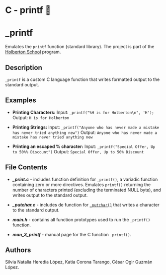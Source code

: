 # C - printf :vulcan_salute:

# _printf

Emulates the `printf` function (standard library). The project is part of the [Holberton School](https://www.holbertonschool.com/) program.

## Description

`_printf` is a custom C language function that writes formatted output to the standard output.

## Examples

- **Printing Characters:**
Input: `_printf("%H is for Holberton\n", 'H');`
Output: `H is for Holberton`

- **Printing Strings:**
Input: `_printf("Anyone who has never made a mistake has never tried anything new")`
Output: `Anyone who has never made a mistake has never tried anything new`

- **Printing an escaped % character:**
Input: `_printf("Special Offer, Up to 50%% Discount")`
Output: `Special Offer, Up to 50% Discount`

## File Contents

- ***_print.c*** - includes function definition for `_printf()`, a variadic function containing zero or more directives. Emulates `printf()` returning the number of characters printed (excluding the terminated NULL byte), and writes output to the standard output.

- ***_putchar.c*** - includes de function for [`_putchar()`](https://github.com/holbertonschool/_putchar.c/blob/master/_putchar.c) that writes a character to the standard output.

- ***main.h*** - contains all function prototypes used to run the `_printf()` function.

- ***man_3_printf*** - manual page for the C function `_printf()`.

## Authors

Silvia Natalia Heredia López, Katia Corona Tarango, César Ogir Guzmán López.
